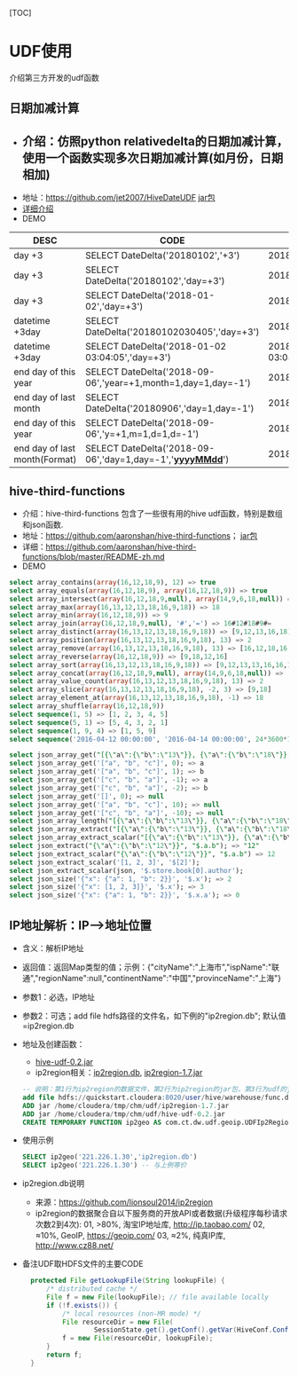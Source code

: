 [TOC]

# UDF使用

  介绍第三方开发的udf函数



## 日期加减计算

- ## 介绍：仿照python relativedelta的日期加减计算，使用一个函数实现多次日期加减计算(如月份，日期相加)
- 地址：<https://github.com/jet2007/HiveDateUDF>   [jar包](https://github.com/jet2007/HiveDateUDF/releases/download/rc-0.2/jet-hive-date-udf-0.2.jar)
- [详细介绍](https://github.com/jet2007/HiveDateUDF/blob/master/README.md)
- DEMO


| DESC                          | CODE                                                         | RESULT              |
| ----------------------------- | ------------------------------------------------------------ | ------------------- |
| day +3                        | SELECT DateDelta('20180102','+3')                            | 20180105            |
| day +3                        | SELECT DateDelta('20180102','day=+3')                        | 20180105            |
| day +3                        | SELECT DateDelta('2018-01-02','day=+3')                      | 2018-01-05          |
| datetime +3day                | SELECT DateDelta('20180102030405','day=+3')                  | 20180105030405      |
| datetime +3day                | SELECT DateDelta('2018-01-02 03:04:05','day=+3')             | 2018-01-05 03:04:05 |
| end day of this year          | SELECT DateDelta('2018-09-06','year=+1,month=1,day=1,day=-1') | 2018-12-31          |
| end day of last month         | SELECT DateDelta('20180906','day=1,day=-1')                  | 20180831            |
| end day of this year          | SELECT DateDelta('2018-09-06','y=+1,m=1,d=1,d=-1')           | 2018-12-31          |
| end day of last month(Format) | SELECT DateDelta('2018-09-06','day=1,day=-1','<u>**yyyyMMdd**</u>') | 20180831            |



## hive-third-functions

- 介绍：hive-third-functions 包含了一些很有用的hive udf函数，特别是数组和json函数.
- 地址：<https://github.com/aaronshan/hive-third-functions>； [jar包](https://github.com/aaronshan/hive-third-functions/releases/download/2.2.0/hive-third-functions-2.2.0-shaded.zip)
- 详细：<https://github.com/aaronshan/hive-third-functions/blob/master/README-zh.md>
- DEMO

```sql
select array_contains(array(16,12,18,9), 12) => true
select array_equals(array(16,12,18,9), array(16,12,18,9)) => true
select array_intersect(array(16,12,18,9,null), array(14,9,6,18,null)) => [null,9,18]
select array_max(array(16,13,12,13,18,16,9,18)) => 18
select array_min(array(16,12,18,9)) => 9
select array_join(array(16,12,18,9,null), '#','=') => 16#12#18#9#=
select array_distinct(array(16,13,12,13,18,16,9,18)) => [9,12,13,16,18]
select array_position(array(16,13,12,13,18,16,9,18), 13) => 2
select array_remove(array(16,13,12,13,18,16,9,18), 13) => [16,12,18,16,9,18]
select array_reverse(array(16,12,18,9)) => [9,18,12,16]
select array_sort(array(16,13,12,13,18,16,9,18)) => [9,12,13,13,16,16,18,18]
select array_concat(array(16,12,18,9,null), array(14,9,6,18,null)) => [16,12,18,9,null,14,9,6,18,null]
select array_value_count(array(16,13,12,13,18,16,9,18), 13) => 2
select array_slice(array(16,13,12,13,18,16,9,18), -2, 3) => [9,18]
select array_element_at(array(16,13,12,13,18,16,9,18), -1) => 18
select array_shuffle(array(16,12,18,9))
select sequence(1, 5) => [1, 2, 3, 4, 5]
select sequence(5, 1) => [5, 4, 3, 2, 1]
select sequence(1, 9, 4) => [1, 5, 9]
select sequence('2016-04-12 00:00:00', '2016-04-14 00:00:00', 24*3600*1000) => ['2016-04-12 00:00:00', '2016-04-13 00:00:00', '2016-04-14 00:00:00']
```

```sql
select json_array_get("[{\"a\":{\"b\":\"13\"}}, {\"a\":{\"b\":\"18\"}}, {\"a\":{\"b\":\"12\"}}]", 1); => {"a":{"b":"18"}}
select json_array_get('["a", "b", "c"]', 0); => a
select json_array_get('["a", "b", "c"]', 1); => b
select json_array_get('["c", "b", "a"]', -1); => a
select json_array_get('["c", "b", "a"]', -2); => b
select json_array_get('[]', 0); => null
select json_array_get('["a", "b", "c"]', 10); => null
select json_array_get('["c", "b", "a"]', -10); => null
select json_array_length("[{\"a\":{\"b\":\"13\"}}, {\"a\":{\"b\":\"18\"}}, {\"a\":{\"b\":\"12\"}}]"); => 3
select json_array_extract("[{\"a\":{\"b\":\"13\"}}, {\"a\":{\"b\":\"18\"}}, {\"a\":{\"b\":\"12\"}}]", "$.a.b"); => ["\"13\"","\"18\"","\"12\""]
select json_array_extract_scalar("[{\"a\":{\"b\":\"13\"}}, {\"a\":{\"b\":\"18\"}}, {\"a\":{\"b\":\"12\"}}]", "$.a.b") => ["13","18","12"]
select json_extract("{\"a\":{\"b\":\"12\"}}", "$.a.b"); => "12"
select json_extract_scalar("{\"a\":{\"b\":\"12\"}}", "$.a.b") => 12
select json_extract_scalar('[1, 2, 3]', '$[2]');
select json_extract_scalar(json, '$.store.book[0].author');
select json_size('{"x": {"a": 1, "b": 2}}', '$.x'); => 2
select json_size('{"x": [1, 2, 3]}', '$.x'); => 3
select json_size('{"x": {"a": 1, "b": 2}}', '$.x.a'); => 0
```



## IP地址解析：IP-->地址位置

- 含义：解析IP地址
- 返回值：返回Map类型的值；示例：{"cityName":"上海市","ispName":"联通","regionName":null,"continentName":"中国","provinceName":"上海"}
- 参数1：必选，IP地址
- 参数2：可选；add file hdfs路径的文件名，如下例的"ip2region.db"; 默认值=ip2region.db

- 地址及创建函数：

  - [hive-udf-0.2.jar](https://github.com/jet2007/HiveDateUDF/releases/download/rc-0.2/hive-udf-0.2.jar) 
  - ip2region相关：[ip2region.db](https://github.com/jet2007/HiveDateUDF/releases/download/rc-0.2/ip2region.db), [ip2region-1.7.jar](https://github.com/jet2007/HiveDateUDF/releases/download/rc-0.2/ip2region-1.7.jar)

  ```sql
  -- 说明：第1行为ip2region的数据文件，第2行为ip2region的jar包，第3行为udf的jar包
  add file hdfs://quickstart.cloudera:8020/user/hive/warehouse/func.db/ip2region.db
  ADD jar /home/cloudera/tmp/chm/udf/ip2region-1.7.jar
  ADD jar /home/cloudera/tmp/chm/udf/hive-udf-0.2.jar
  CREATE TEMPORARY FUNCTION ip2geo AS com.ct.dw.udf.geoip.UDFIp2RegionByHDFS
  ```

- 使用示例

  ```sql
  SELECT ip2geo('221.226.1.30','ip2region.db')
  SELECT ip2geo('221.226.1.30') -- 与上例等价
  ```

- ip2region.db说明

  - 来源：https://github.com/lionsoul2014/ip2region
  - ip2region的数据聚合自以下服务商的开放API或者数据(升级程序每秒请求次数2到4次): 
    01, >80%, 淘宝IP地址库, <http://ip.taobao.com/> 
    02, ≈10%, GeoIP, <https://geoip.com/> 
    03, ≈2%, 纯真IP库, <http://www.cz88.net/> 

- 备注UDF取HDFS文件的主要CODE

  ```java
  	protected File getLookupFile(String lookupFile) {
  		/* distributed cache */
  		File f = new File(lookupFile); // file available locally
  		if (!f.exists()) {
  			/* local resources (non-MR mode) */
  			File resourceDir = new File(
  					SessionState.get().getConf().getVar(HiveConf.ConfVars.DOWNLOADED_RESOURCES_DIR));
  			f = new File(resourceDir, lookupFile);
  		}
  		return f;
  	}
  ```



#####  